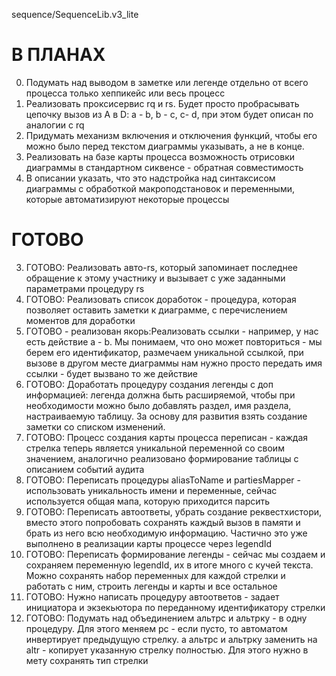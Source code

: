 sequence/SequenceLib.v3_lite

В ПЛАНАХ
=========================================================================================================================
0. Подумать над выводом в заметке или легенде отдельно от всего процесса только хеппикейс или весь процесс
1. Реализовать проксисервис rq и rs. Будет просто пробрасывать цепочку вызов из А в D: a - b, b - c, c- d, при этом будет описан по аналогии с rq
2. Придумать механизм включения и отключения функций, чтобы его можно было перед текстом диаграммы указывать, а не в конце.
10. Реализовать на базе карты процесса возможность отрисовки диаграммы в стандартном сиквенсе - обратная совместимость
11. В описании указать, что это надстройка над синтаксисом диаграммы с обработкой макроподстановок и переменными, которые автоматизируют некоторые процессы




ГОТОВО
=========================================================================================================================
3. ГОТОВО: Реализовать авто-rs, который запоминает последнее обращение к этому участнику и вызывает с уже заданными параметрами процедуру rs
4. ГОТОВО: Реализовать список доработок - процедура, которая позволяет оставить заметки к диаграмме, с перечислением моментов для доработки
5. ГОТОВО - реализован якорь:Реализовать ссылки - например, у нас есть действие a - b. Мы понимаем, что оно может повториться - мы берем его идентификатор, размечаем уникальной ссылкой, при вызове в другом месте диаграммы нам нужно просто передать имя ссылки - будет вызвано то же действие
6. ГОТОВО: Доработать процедуру создания легенды с доп информацией: легенда должна быть расширяемой, чтобы при необходимости можно было добавлять раздел, имя раздела, настраиваемую таблицу. За основу для развития взять создание заметки со списком изменений.
7. ГОТОВО: Процесс создания карты процесса переписан - каждая стрелка теперь является уникальной переменной со своим значением, аналогично реализовано формирование таблицы с описанием событий аудита
8. ГОТОВО: Переписать процедуры aliasToName и partiesMapper - использовать уникальность имени и переменные, сейчас используется общая мапа, которую приходится парсить
9. ГОТОВО: Переписать автоответы, убрать создание реквестхистори, вместо этого попробовать сохранять каждый вызов в памяти и брать из него всю необходимую информацию. Частично это уже выполнено в реализации карты процессе через legendId
11. ГОТОВО: Переписать формирование легенды - сейчас мы создаем и сохраняем переменную legendId, их в итоге много с кучей текста. Можно сохранять набор переменных для каждой стрелки и работать с ним, строить легенды и карты и все остальное
12. ГОТОВО: Нужно написать процедуру автоответов - задает инициатора и экзекьютора по переданному идентификатору стрелки
13. ГОТОВО: Подумать над объединением альтрс и альтрку - в одну процедуру. Для этого меняем рс - если пусто, то автоматом инвертирует предыдущую стрелку. а альтрс и альтрку заменить на altr - копирует указанную стрелку полностью. Для этого нужно в мету сохранять тип стрелки